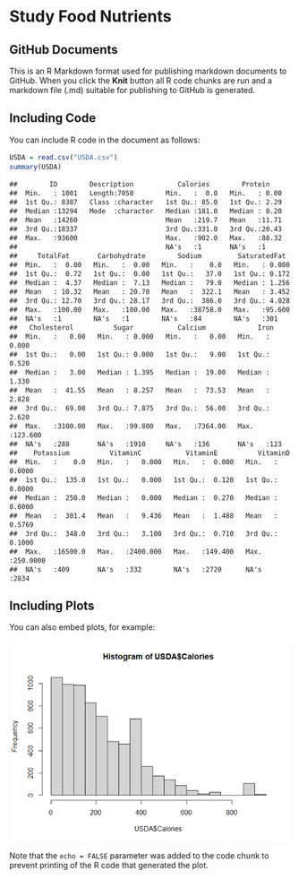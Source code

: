 Study Food Nutrients
================

## GitHub Documents

This is an R Markdown format used for publishing markdown documents to
GitHub. When you click the **Knit** button all R code chunks are run and
a markdown file (.md) suitable for publishing to GitHub is generated.

## Including Code

You can include R code in the document as follows:

``` r
USDA = read.csv("USDA.csv")
summary(USDA)
```

    ##        ID        Description           Calories        Protein     
    ##  Min.   : 1001   Length:7058        Min.   :  0.0   Min.   : 0.00  
    ##  1st Qu.: 8387   Class :character   1st Qu.: 85.0   1st Qu.: 2.29  
    ##  Median :13294   Mode  :character   Median :181.0   Median : 8.20  
    ##  Mean   :14260                      Mean   :219.7   Mean   :11.71  
    ##  3rd Qu.:18337                      3rd Qu.:331.0   3rd Qu.:20.43  
    ##  Max.   :93600                      Max.   :902.0   Max.   :88.32  
    ##                                     NA's   :1       NA's   :1      
    ##     TotalFat       Carbohydrate        Sodium         SaturatedFat   
    ##  Min.   :  0.00   Min.   :  0.00   Min.   :    0.0   Min.   : 0.000  
    ##  1st Qu.:  0.72   1st Qu.:  0.00   1st Qu.:   37.0   1st Qu.: 0.172  
    ##  Median :  4.37   Median :  7.13   Median :   79.0   Median : 1.256  
    ##  Mean   : 10.32   Mean   : 20.70   Mean   :  322.1   Mean   : 3.452  
    ##  3rd Qu.: 12.70   3rd Qu.: 28.17   3rd Qu.:  386.0   3rd Qu.: 4.028  
    ##  Max.   :100.00   Max.   :100.00   Max.   :38758.0   Max.   :95.600  
    ##  NA's   :1        NA's   :1        NA's   :84        NA's   :301     
    ##   Cholesterol          Sugar           Calcium             Iron        
    ##  Min.   :   0.00   Min.   : 0.000   Min.   :   0.00   Min.   :  0.000  
    ##  1st Qu.:   0.00   1st Qu.: 0.000   1st Qu.:   9.00   1st Qu.:  0.520  
    ##  Median :   3.00   Median : 1.395   Median :  19.00   Median :  1.330  
    ##  Mean   :  41.55   Mean   : 8.257   Mean   :  73.53   Mean   :  2.828  
    ##  3rd Qu.:  69.00   3rd Qu.: 7.875   3rd Qu.:  56.00   3rd Qu.:  2.620  
    ##  Max.   :3100.00   Max.   :99.800   Max.   :7364.00   Max.   :123.600  
    ##  NA's   :288       NA's   :1910     NA's   :136       NA's   :123      
    ##    Potassium          VitaminC           VitaminE          VitaminD       
    ##  Min.   :    0.0   Min.   :   0.000   Min.   :  0.000   Min.   :  0.0000  
    ##  1st Qu.:  135.0   1st Qu.:   0.000   1st Qu.:  0.120   1st Qu.:  0.0000  
    ##  Median :  250.0   Median :   0.000   Median :  0.270   Median :  0.0000  
    ##  Mean   :  301.4   Mean   :   9.436   Mean   :  1.488   Mean   :  0.5769  
    ##  3rd Qu.:  348.0   3rd Qu.:   3.100   3rd Qu.:  0.710   3rd Qu.:  0.1000  
    ##  Max.   :16500.0   Max.   :2400.000   Max.   :149.400   Max.   :250.0000  
    ##  NA's   :409       NA's   :332        NA's   :2720      NA's   :2834

## Including Plots

You can also embed plots, for example:

![](StudyFoods_v2_files/figure-gfm/pressure-1.png)<!-- -->

Note that the `echo = FALSE` parameter was added to the code chunk to
prevent printing of the R code that generated the plot.
